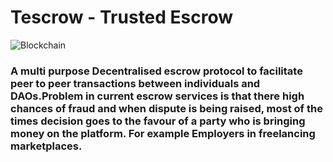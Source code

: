 # Tescrow - Trusted Escrow

![Blockchain](https://user-images.githubusercontent.com/69969675/217176054-07179c50-097e-4037-b97a-f14824ac8e06.gif)


### A multi purpose Decentralised escrow protocol to facilitate peer to peer transactions between individuals and DAOs.Problem in current escrow services is that there high chances of fraud and when dispute is being raised, most of the times decision goes to the favour of a party who is bringing money on the platform. For example Employers in freelancing marketplaces.



